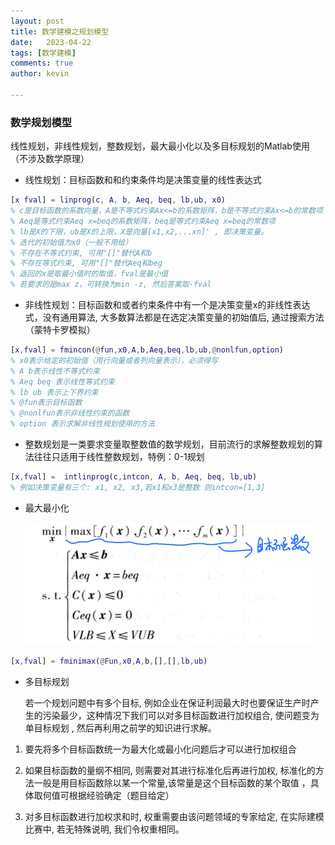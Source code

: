 ```yaml
---
layout: post
title: 数学建模之规划模型
date:   2023-04-22
tags: [数学建模]
comments: true
author: kevin

---
```




### 数学规划模型

线性规划，非线性规划，整数规划，最大最小化以及多目标规划的Matlab使用（不涉及数学原理）

<!-- more -->

* 线性规划：目标函数和和约束条件均是决策变量的线性表达式

```matlab
[x fval] = linprog(c, A, b, Aeq, beq, lb,ub, x0)
% c是目标函数的系数向量，A是不等式约束Ax<=b的系数矩阵，b是不等式约束Ax<=b的常数项
% Aeq是等式约束Aeq x=beq的系数矩阵，beq是等式约束Aeq x=beq的常数项
% lb是X的下限，ub是X的上限，X是向量[x1,x2,...xn]' , 即决策变量。
% 迭代的初始值为x0（一般不用给）
% 不存在不等式约束, 可用"[]"替代A和b
% 不存在等式约束, 可用"[]"替代Aeq和beg
% 返回的x是取最小值时的取值，fval是最小值
% 若要求的是max z，可转换为min -z, 然后答案取-fval
```



* 非线性规划：目标函数和或者约束条件中有一个是决策变量x的非线性表达式，没有通用算法, 大多数算法都是在选定决策变量的初始值后, 通过搜索方法 （蒙特卡罗模拟）

```matlab
[x,fval] = fmincon(@fun,x0,A,b,Aeq,beq,lb,ub,@nonlfun,option)
% x0表示给定的初始值（用行向量或者列向量表示），必须得写
% A b表示线性不等式约束
% Aeq beq 表示线性等式约束
% lb ub 表示上下界约束
% @fun表示目标函数
% @nonlfun表示非线性约束的函数
% option 表示求解非线性规划使用的方法
```



* 整数规划是一类要求变量取整数值的数学规划，目前流行的求解整数规划的算法往往只适用于线性整数规划，特例：0-1规划

```matlab
[x,fval] =  intlinprog(c,intcon, A, b, Aeq, beq, lb,ub)
% 例如决策变量有三个: x1, x2, x3,若x1和x3是整数 则intcon=[1,3]
```



* 最大最小化

  <img src="https://raw.githubusercontent.com/Promin3/Promin3.github.io/main/images/%E6%88%AA%E5%B1%8F2023-04-13%2015.06.34.png" alt="截屏2023-04-13 15.06.34" style="zoom: 50%;" />

```matlab
[x,fval] = fminimax(@Fun,x0,A,b,[],[],lb,ub)
```



* 多目标规划

 	若一个规划问题中有多个目标, 例如企业在保证利润最大时也要保证生产时产生的污染最少，这种情况下我们可以对多目标函数进行加权组合, 使问题变为单目标规划 , 然后再利用之前学的知识进行求解。

1. 要先将多个目标函数统一为最大化或最小化问题后才可以进行加权组合 

2. 如果目标函数的量纲不相同, 则需要对其进行标准化后再进行加权, 标准化的方法一般是用目标函数除以某一个常量,该常量是这个目标函数的某个取值 ，具体取何值可根据经验确定（题目给定）

3. 对多目标函数进行加权求和时, 权重需要由该问题领域的专家给定, 在实际建模比赛中, 若无特殊说明, 我们令权重相同。
